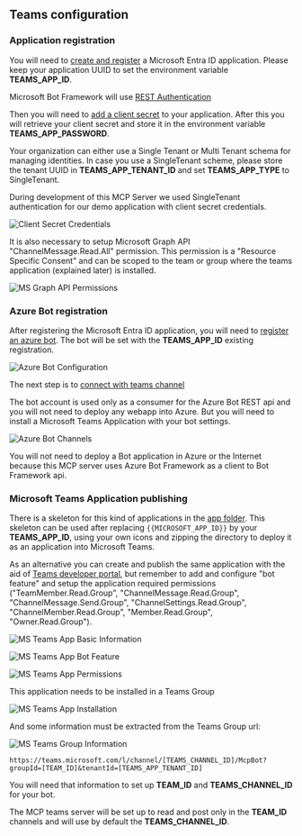 ## Teams configuration

### Application registration

You will need to [create and register](https://learn.microsoft.com/en-us/entra/identity-platform/quickstart-register-app?tabs=certificate%2Cexpose-a-web-api) 
a Microsoft Entra ID application. Please keep your application UUID to set the environment variable **TEAMS_APP_ID**.

Microsoft Bot Framework will use [REST Authentication](https://learn.microsoft.com/en-us/azure/bot-service/rest-api/bot-framework-rest-connector-authentication?view=azure-bot-service-4.0&tabs=singletenant#step-1-request-an-access-token-from-the-microsoft-entra-id-account-login-service)

Then you will need to [add a client secret](https://learn.microsoft.com/en-us/entra/identity-platform/how-to-add-credentials?tabs=client-secret) 
to your application. After this you will retrieve your client secret and store it in the environment variable 
**TEAMS_APP_PASSWORD**.

Your organization can either use a Single Tenant or Multi Tenant schema for managing identities. 
In case you use a SingleTenant scheme, please store the tenant UUID in **TEAMS_APP_TENANT_ID** and 
set **TEAMS_APP_TYPE** to SingleTenant.

During development of this MCP Server we used SingleTenant authentication for our demo application 
with client secret credentials.

![Client Secret Credentials](./images/azure_app_client_credentials.png)

It is also necessary to setup Microsoft Graph API "ChannelMessage.Read.All" permission. 
This permission is a "Resource Specific Consent" and can be scoped to the team or group where the teams 
application (explained later) is installed.

![MS Graph API Permissions](./images/azure_msgraph_api_permissions.png)

### Azure Bot registration

After registering the Microsoft Entra ID application, you will need to [register an azure bot](https://learn.microsoft.com/en-us/azure/bot-service/bot-service-quickstart-registration?view=azure-bot-service-4.0&tabs=singletenant). 
The bot will be set with the **TEAMS_APP_ID** existing registration.

![Azure Bot Configuration](./images/azure_bot_configuration.png)

The next step is to [connect with teams channel](https://learn.microsoft.com/en-us/azure/bot-service/channel-connect-teams?view=azure-bot-service-4.0)

The bot account is used only as a consumer for the Azure Bot REST api and you will not need to deploy any webapp into Azure. But you will need to install a Microsoft Teams Application with your bot settings.

![Azure Bot Channels](./images/azure_bot_channels.png)

You will not need to deploy a Bot application in Azure or the Internet because this MCP server uses 
Azure Bot Framework as a client to Bot Framework api.

### Microsoft Teams Application publishing

There is a skeleton for this kind of applications in the [app folder](https://github.com/InditexTech/mcp-teams-server/tree/master/app). 
This skeleton can be used after replacing `{{MICROSOFT_APP_ID}}` by your **TEAMS_APP_ID**, 
using your own icons and zipping the directory to deploy it as an application into Microsoft Teams.

As an alternative you can create and publish the same application with the aid of [Teams developer portal](https://dev.teams.microsoft.com/), 
but remember to add and configure "bot feature" and setup the application required permissions 
("TeamMember.Read.Group", "ChannelMessage.Read.Group", "ChannelMessage.Send.Group", "ChannelSettings.Read.Group", 
"ChannelMember.Read.Group", "Member.Read.Group", "Owner.Read.Group").

![MS Teams App Basic Information](./images/msteams_bot_app_basic_information.png)

![MS Teams App Bot Feature](./images/msteams_bot_app_bot_feature.png)

![MS Teams App Permissions](./images/msteams_bot_app_bot_permissions.png "MS Teams App Permissions")

This application needs to be installed in a Teams Group

![MS Teams App Installation](./images/msteams_app_installation.png)

And some information must be extracted from the Teams Group url:

![MS Teams Group Information](./images/msteams_team_and_channel_info.png)

```
https://teams.microsoft.com/l/channel/[TEAMS_CHANNEL_ID]/McpBot?groupId=[TEAM_ID]&tenantId=[TEAMS_APP_TENANT_ID]
```

You will need that information to set up **TEAM_ID** and **TEAMS_CHANNEL_ID** for your bot. 

The MCP teams server will be set up to read and post only in the **TEAM_ID** channels and 
will use by default the **TEAMS_CHANNEL_ID**.